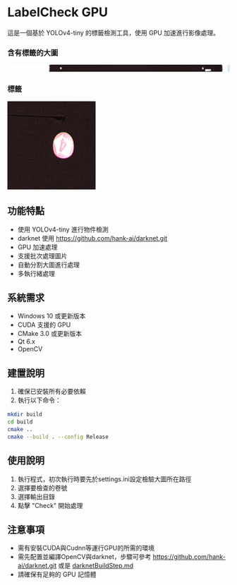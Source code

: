 # LabelCheck GPU

這是一個基於 YOLOv4-tiny 的標籤檢測工具，使用 GPU 加速進行影像處理。

### 含有標籤的大圖
<img src="https://github.com/david83715/labelCheck_GPU/blob/main/image/example1.jpg" alt="含有標籤的大圖">

### 標籤
<img src="https://github.com/david83715/labelCheck_GPU/blob/main/image/example1_cut.jpg" alt="標籤" style="width: 200px; height: 200px;">

## 功能特點

- 使用 YOLOv4-tiny 進行物件檢測
- darknet 使用 https://github.com/hank-ai/darknet.git
- GPU 加速處理
- 支援批次處理圖片
- 自動分割大圖進行處理
- 多執行緒處理

## 系統需求

- Windows 10 或更新版本
- CUDA 支援的 GPU
- CMake 3.0 或更新版本
- Qt 6.x
- OpenCV

## 建置說明

1. 確保已安裝所有必要依賴
2. 執行以下命令：
```bash
mkdir build
cd build
cmake ..
cmake --build . --config Release
```

## 使用說明

1. 執行程式，初次執行時要先於settings.ini設定檢驗大圖所在路徑
2. 選擇要檢查的卷號
3. 選擇輸出目錄
4. 點擊 "Check" 開始處理

## 注意事項

- 需有安裝CUDA與Cudnn等運行GPU的所需的環境
- 需先配置並編譯OpenCV與darknet，步驟可參考 https://github.com/hank-ai/darknet.git 或是 [darknetBuildStep.md](darknetBuildStep.md)
- 請確保有足夠的 GPU 記憶體